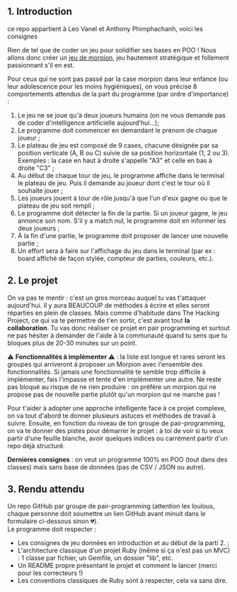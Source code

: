 <h2>1. Introduction</h2>

<p> ce repo appartient à Leo Vanel et Anthony Phimphachanh, voici les consignes <p>

<p>Rien de tel que de coder un jeu pour solidifier ses bases en POO ! Nous allons donc créer un <a href="https://fr.wikipedia.org/wiki/Tic-tac-toe?oldformat=true" target="_blank">jeu de morpion</a>, jeu hautement stratégique et follement passionnant s'il en est. </p>

<p>Pour ceux qui ne sont pas passé par la case morpion dans leur enfance (ou leur adolescence pour les moins hygiéniques), on vous précise 8 comportements attendus de la part du programme (par ordre d'importance) :</p>
<ol>
        <li>Le jeu ne se joue qu'à deux joueurs humains (on ne vous demande pas de coder d'intelligence artificielle aujourd'hui…);</li>
        <li>Le programme doit commencer en demandant le prénom de chaque joueur ;</li>
        <li>Le plateau de jeu est composé de 9 cases, chacune désignée par sa position verticale (A, B ou C) suivie de sa position horizontale (1, 2 ou 3). Exemples : la case en haut à droite s'appelle "A3" et celle en bas à droite "C3" ;</li>
        <li>Au début de chaque tour de jeu, le programme affiche dans le terminal le plateau de jeu. Puis il demande au joueur dont c'est le tour où il souhaite jouer ;</li>
        <li>Les joueurs jouent à tour de rôle jusqu'à que l'un d'eux gagne ou que le plateau de jeu soit rempli ;</li>
        <li>Le programme doit détecter la fin de la partie. Si un joueur gagne, le jeu annonce son nom. S'il y a match nul, le programme doit en informer les deux joueurs ;</li>
        <li>À la fin d'une partie, le programme doit proposer de lancer une nouvelle partie ;</li>
        <li>Un effort sera à faire sur l'affichage du jeu dans le terminal (par ex : board affiché de façon stylée, compteur de parties, couleurs, etc.).</li>
</ol>

<h2>2. Le projet</h2>

<p>On va pas te mentir : c'est un gros morceau auquel tu vas t'attaquer aujourd'hui. Il y aura BEAUCOUP de méthodes à écrire et elles seront réparties en plein de classes. Mais comme d'habitude dans The Hacking Project, ce qui va te permettre de t'en sortir, c'est avant tout <b>la collaboration</b>. Tu vas donc réaliser ce projet en pair programming et surtout ne pas hésiter à demander de l'aide à la communauté quand tu sens que tu bloques plus de 20-30 minutes sur un point.</p>

<p>⚠ <b>Fonctionnalités à implémenter</b> ⚠ : la liste est longue et rares seront les groupes qui arriveront à proposer un Morpion avec l'ensemble des fonctionnalités. Si jamais une fonctionnalité te semble trop difficile à implémenter, fais l'impasse et tente d'en implémenter une autre. Ne reste pas bloqué au risque de ne rien produire : on préfère un morpion qui ne propose pas de nouvelle partie plutôt qu'un morpion qui ne marche pas ! </p>

<p>Pour t'aider à adopter une approche intelligente face à ce projet complexe, on va tout d'abord te donner plusieurs astuces et méthodes de travail à suivre. Ensuite, en fonction du niveau de ton groupe de pair-programming, on va te donner des pistes pour démarrer le projet : à toi de voir si tu veux partir d'une feuille blanche, avoir quelques indices ou carrément partir d'un repo déjà structuré. </p>

<p><b>Dernières consignes</b> : on veut un programme 100% en POO (tout dans des classes) mais sans base de données (pas de CSV / JSON ou autre).</p>

<h2>3. Rendu attendu</h2>
<p>Un repo GitHub par groupe de pair-programming (attention les loulous, chaque personne doit soumettre un lien GitHub avant minuit dans le formulaire ci-dessous sinon 💔). <br>
Le programme doit respecter : </p>
<ul>
  <li>Les consignes de jeu données en introduction et au début de la parti 2. ;</li>
  <li>L'architecture classique d'un projet Ruby (même si ça n'est pas un MVC) : 1 classe par fichier, un Gemfile, un dossier "lib", etc.</li>
  <li>Un README propre présentant le projet et comment le lancer (merci pour les correcteurs !)</li>
  <li>Les conventions classiques de Ruby sont à respecter, cela va sans dire.</li>
</ul>